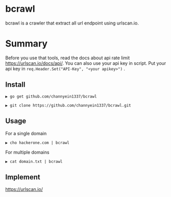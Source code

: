 # bcrawl
bcrawl is a crawler that extract all url endpoint using urlscan.io.

# Summary
Before you use that tools, read the docs about api rate limit https://urlscan.io/docs/api/. You can also use  your api key in script. Put your api key in ```req.Header.Set("API-Key", "<your apikey>")``` .

## Install
```
▶ go get github.com/channyein1337/bcrawl
```
```
▶ git clone https://github.com/channyein1337/bcrawl.git
```

## Usage
For a single domain
```
▶ cho hackerone.com | bcrawl
```
For multiple domains
```
▶ cat domain.txt | bcrawl
```

## Implement
https://urlscan.io/
